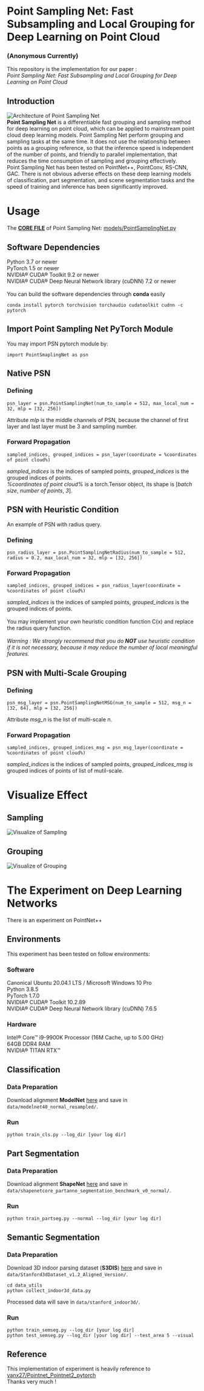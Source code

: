 # Point Sampling Net: Fast Subsampling and Local Grouping for Deep Learning on Point Cloud
### (Anonymous Currently)

This repository is the implementation for our paper :<br>
*Point Sampling Net: Fast Subsampling and Local Grouping for Deep Learning on Point Cloud*

## Introduction
![Architecture of Point Sampling Net](https://github.com/psn-anonymous/PointSamplingNet/blob/master/image/psn.png "Architecture of Point Sampling Net")<br>
**Point Sampling Net** is a differentiable fast grouping and sampling method for deep learning on point cloud, which can be applied to mainstream point cloud deep learning models. Point Sampling Net perform grouping and sampling tasks at the same time. It does not use the relationship between points as a grouping reference, so that the inference speed is independent of the number of points, and friendly to parallel implementation, that reduces the time consumption of sampling and grouping effectively.<br>
Point Sampling Net has been tested on PointNet++, PointConv, RS-CNN, GAC. There is not obvious adverse effects on these deep learning models of classification, part segmentation, and scene segmentation tasks and the speed of training and inference has been significantly improved.



# Usage
The [**CORE FILE**](https://github.com/psn-anonymous/PointSamplingNet/blob/master/models/PointSamplingNet.py) of Point Sampling Net: [models/PointSamplingNet.py](https://github.com/psn-anonymous/PointSamplingNet/blob/master/models/PointSamplingNet.py)

## Software Dependencies
Python 3.7 or newer<br>
PyTorch 1.5 or newer<br>
NVIDIA® CUDA® Toolkit 9.2 or newer<br>
NVIDIA® CUDA® Deep Neural Network library (cuDNN) 7.2 or newer<br>
<br>
You can build the software dependencies through **conda**  easily
```
conda install pytorch torchvision torchaudio cudatoolkit cudnn -c pytorch
```

## Import Point Sampling Net PyTorch Module
You may import PSN pytorch module by:
```
import PointSmaplingNet as psn
```
## Native PSN
### Defining
```
psn_layer = psn.PointSamplingNet(num_to_sample = 512, max_local_num = 32, mlp = [32, 256])
```
Attribute *mlp* is the middle channels of PSN, because the channel of first layer and last layer must be 3 and sampling number.
### Forward Propagation
```
sampled_indices, grouped_indices = psn_layer(coordinate = %coordinates of point cloud%)
```
*sampled_indices* is the indices of sampled points, *grouped_indices* is the grouped indices of points.<br>
*%coordinates of point cloud%* is a torch.Tensor object, its shape is [*batch size*, *number of points*, *3*].

## PSN with Heuristic Condition
An example of PSN with radius query.
### Defining
```
psn_radius_layer = psn.PointSamplingNetRadius(num_to_sample = 512, radius = 0.2, max_local_num = 32, mlp = [32, 256])
```
### Forward Propagation
```
sampled_indices, grouped_indices = psn_radius_layer(coordinate = %coordinates of point cloud%)
```
*sampled_indices* is the indices of sampled points, *grouped_indices* is the grouped indices of points.<br><br>
You may implement your own heuristic condition function C(x) and replace the radius query function.<br><br>
*Warning : We strongly recommend that you do **NOT** use heuristic condition if it is not necessary, because it may reduce the number of local meaningful features.*

## PSN with Multi-Scale Grouping
### Defining
```
psn_msg_layer = psn.PointSamplingNetMSG(num_to_sample = 512, msg_n = [32, 64], mlp = [32, 256])
```
Attribute *msg_n* is the list of multi-scale *n*.
### Forward Propagation
```
sampled_indices, grouped_indices_msg = psn_msg_layer(coordinate = %coordinates of point cloud%)
```
*sampled_indices* is the indices of sampled points, *grouped_indices_msg* is grouped indices of points of list of mutil-scale.


# Visualize Effect
## Sampling
![Visualize of Sampling](https://github.com/psn-anonymous/PointSamplingNet/blob/master/image/plane1.png "Visualize of Sampling")
## Grouping
![Visualize of Grouping](https://github.com/psn-anonymous/PointSamplingNet/blob/master/image/plane2.png "Visualize of Grouping")

# The Experiment on Deep Learning Networks
There is an experiment on PointNet++
## Environments
This experiment has been tested on follow environments:
### Software
Canonical Ubuntu 20.04.1 LTS / Microsoft Windows 10 Pro<br>
Python 3.8.5<br>
PyTorch 1.7.0<br>
NVIDIA® CUDA® Toolkit 10.2.89<br>
NVIDIA® CUDA® Deep Neural Network library (cuDNN) 7.6.5<br>

### Hardware
Intel® Core™ i9-9900K Processor (16M Cache, up to 5.00 GHz)<br>
64GB DDR4 RAM<br>
NVIDIA® TITAN RTX™

## Classification
### Data Preparation
Download alignment **ModelNet** [here](https://shapenet.cs.stanford.edu/media/modelnet40_normal_resampled.zip) and save in `data/modelnet40_normal_resampled/`.

### Run
```
python train_cls.py --log_dir [your log dir]
```

## Part Segmentation
### Data Preparation
Download alignment **ShapeNet** [here](https://shapenet.cs.stanford.edu/media/shapenetcore_partanno_segmentation_benchmark_v0_normal.zip)  and save in `data/shapenetcore_partanno_segmentation_benchmark_v0_normal/`.
### Run
```
python train_partseg.py --normal --log_dir [your log dir]
```

## Semantic Segmentation
### Data Preparation
Download 3D indoor parsing dataset (**S3DIS**) [here](http://buildingparser.stanford.edu/dataset.html)  and save in `data/Stanford3dDataset_v1.2_Aligned_Version/`.
```
cd data_utils
python collect_indoor3d_data.py
```
Processed data will save in `data/stanford_indoor3d/`.
### Run
```
python train_semseg.py --log_dir [your log dir]
python test_semseg.py --log_dir [your log dir] --test_area 5 --visual
```


## Reference
This implementation of experiment is heavily reference to [yanx27/Pointnet_Pointnet2_pytorch](https://github.com/yanx27/Pointnet_Pointnet2_pytorch)<br>
Thanks very much !
